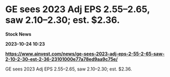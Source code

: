 # GE sees 2023 Adj EPS $2.55–$2.65, saw $2.10–$2.30; est. $2.36.
**Stock News**

**2023-10-24 10:23**

**https://www.ainvest.com/news/ge-sees-2023-adj-eps-2-55-2-65-saw-2-10-2-30-est-2-36-23101000e77a78ed9aa9c75e/**

GE sees 2023 Adj EPS $2.55–$2.65, saw $2.10–$2.30; est. $2.36.